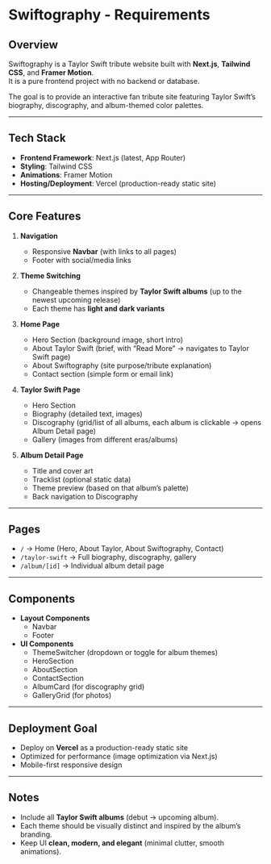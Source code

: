 # Swiftography - Requirements

## Overview
Swiftography is a Taylor Swift tribute website built with **Next.js**, **Tailwind CSS**, and **Framer Motion**.  
It is a pure frontend project with no backend or database.  

The goal is to provide an interactive fan tribute site featuring Taylor Swift’s biography, discography, and album-themed color palettes.

---

## Tech Stack
- **Frontend Framework**: Next.js (latest, App Router)
- **Styling**: Tailwind CSS
- **Animations**: Framer Motion
- **Hosting/Deployment**: Vercel (production-ready static site)

---

## Core Features
1. **Navigation**
   - Responsive **Navbar** (with links to all pages)
   - Footer with social/media links

2. **Theme Switching**
   - Changeable themes inspired by **Taylor Swift albums** (up to the newest upcoming release)
   - Each theme has **light and dark variants**

3. **Home Page**
   - Hero Section (background image, short intro)
   - About Taylor Swift (brief, with “Read More” → navigates to Taylor Swift page)
   - About Swiftography (site purpose/tribute explanation)
   - Contact section (simple form or email link)

4. **Taylor Swift Page**
   - Hero Section
   - Biography (detailed text, images)
   - Discography (grid/list of all albums, each album is clickable → opens Album Detail page)
   - Gallery (images from different eras/albums)

5. **Album Detail Page**
   - Title and cover art
   - Tracklist (optional static data)
   - Theme preview (based on that album’s palette)
   - Back navigation to Discography

---

## Pages
- `/` → Home (Hero, About Taylor, About Swiftography, Contact)
- `/taylor-swift` → Full biography, discography, gallery
- `/album/[id]` → Individual album detail page

---

## Components
- **Layout Components**
  - Navbar
  - Footer
- **UI Components**
  - ThemeSwitcher (dropdown or toggle for album themes)
  - HeroSection
  - AboutSection
  - ContactSection
  - AlbumCard (for discography grid)
  - GalleryGrid (for photos)

---

## Deployment Goal
- Deploy on **Vercel** as a production-ready static site
- Optimized for performance (image optimization via Next.js)
- Mobile-first responsive design

---

## Notes
- Include all **Taylor Swift albums** (debut → upcoming album).
- Each theme should be visually distinct and inspired by the album’s branding.
- Keep UI **clean, modern, and elegant** (minimal clutter, smooth animations).
